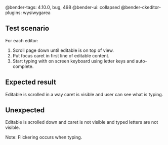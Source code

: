 @bender-tags: 4.10.0, bug, 498
@bender-ui: collapsed
@bender-ckeditor-plugins: wysiwygarea

## Test scenario

For each editor:
1. Scroll page down until editable is on top of view.
1. Put focus caret in first line of editable content.
1. Start typing with on screen keyboard using letter keys and auto-complete.

## Expected result

Editable is scrolled in a way caret is visible and user can see what is typing.

## Unexpected

Editable is scrolled down and caret is not visible and typed letters are not visible.

Note: Flickering occurs when typing.
